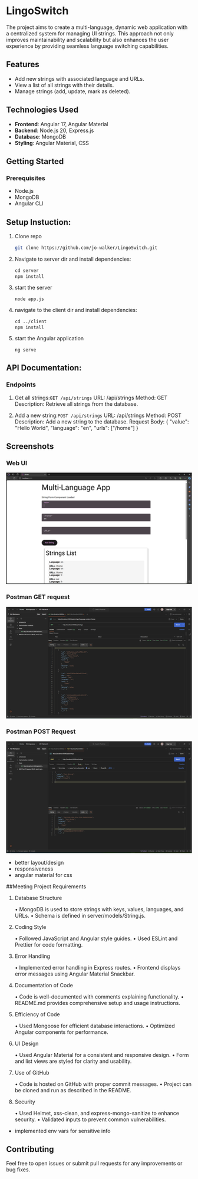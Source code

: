 # LingoSwitch

The project aims to create a multi-language, dynamic web application with a centralized system for managing UI strings. This approach not only improves maintainability and scalability but also enhances the user experience by providing seamless language switching capabilities.
## Features

- Add new strings with associated language and URLs.
- View a list of all strings with their details.
- Manage strings (add, update, mark as deleted).

## Technologies Used

- **Frontend**: Angular 17, Angular Material
- **Backend**: Node.js 20, Express.js
- **Database**: MongoDB
- **Styling**: Angular Material, CSS

## Getting Started

### Prerequisites

- Node.js
- MongoDB
- Angular CLI

## Setup Instuction:

1. Clone repo
   ```bash
   git clone https://github.com/jo-walker/LingoSwitch.git
   ```
2. Navigate to server dir and install dependencies:
   ```
   cd server
   npm install
   ```
3. start the server
   ```
   node app.js
   ```
4. navigate to the client dir and install dependencies:
   ```
   cd ../client
   npm install
   ```
5. start the Angular application
   ```
   ng serve
   ```

## API Documentation:

### Endpoints
1. Get all strings:`GET /api/strings`
URL: /api/strings
Method: GET
Description: Retrieve all strings from the database.

2. Add a new string:`POST /api/strings`
URL: /api/strings
Method: POST
Description: Add a new string to the database.
Request Body:
{
  "value": "Hello World",
  "language": "en",
  "urls": ["/home"]
}


## Screenshots
### Web UI
![Web UI](./server/screenshots/webui.png)
### Postman GET request
![Postman GET Request](./server/screenshots/postmangetrequest.png)

### Postman POST Request
![Postman POST Request](./server/screenshots/postmanpostrequest.png)
- better layout/design
- responsiveness
- angular material for css

##Meeting Project Requirements

1. Database Structure

	•	MongoDB is used to store strings with keys, values, languages, and URLs.
	•	Schema is defined in server/models/String.js.

2. Coding Style

	•	Followed JavaScript and Angular style guides.
	•	Used ESLint and Prettier for code formatting.

3. Error Handling

	•	Implemented error handling in Express routes.
	•	Frontend displays error messages using Angular Material Snackbar.

4. Documentation of Code

	•	Code is well-documented with comments explaining functionality.
	•	README.md provides comprehensive setup and usage instructions.

5. Efficiency of Code

	•	Used Mongoose for efficient database interactions.
	•	Optimized Angular components for performance.

6. UI Design

	•	Used Angular Material for a consistent and responsive design.
	•	Form and list views are styled for clarity and usability.

7. Use of GitHub

	•	Code is hosted on GitHub with proper commit messages.
	•	Project can be cloned and run as described in the README.

8. Security

	•	Used Helmet, xss-clean, and express-mongo-sanitize to enhance security.
	•	Validated inputs to prevent common vulnerabilities.
* implemented env vars for sensitive info

## Contributing
Feel free to open issues or submit pull requests for any improvements or bug fixes.

